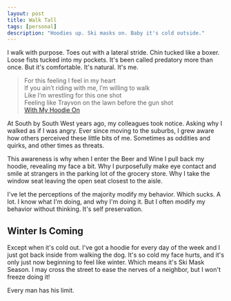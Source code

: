 ```yaml
---
layout: post
title: Walk Tall
tags: [personal]
description: "Hoodies up. Ski masks on. Baby it's cold outside."
---
```


I walk with purpose. Toes out with a lateral stride. Chin tucked like a boxer. Loose fists tucked into my pockets. It's been called predatory more than once. But it's comfortable. It's natural. It's me.

> For this feeling I feel in my heart<br />
> If you ain’t riding with me, I’m willing to walk<br />
> Like I’m wrestling for this one shot<br />
> Feeling like Trayvon on the lawn before the gun shot<br />
> [With My Hoodie On](http://genius.com/King-los-with-my-hoodie-on-lyrics/)

At South by South West years ago, my colleagues took notice. Asking why I walked as if I was angry. Ever since moving to the suburbs, I grew aware how others perceived these little bits of me. Sometimes as oddities and quirks, and other times as threats.

This awareness is why when I enter the Beer and Wine I pull back my hoodie, revealing my face a bit. Why I purposefully make eye contact and smile at strangers in the parking lot of the grocery store. Why I take the window seat leaving the open seat closest to the aisle.

I've let the perceptions of the majority modify my behavior. Which sucks. A lot. I know what I'm doing, and why I'm doing it. But I often modify my behavior without thinking. It's self preservation.

## Winter Is Coming

Except when it's cold out. I've got a hoodie for every day of the week and I just got back inside from walking the dog. It's so cold my face hurts, and it's only just now beginning to feel like winter. Which means it's Ski Mask Season. I may cross the street to ease the nerves of a neighbor, but I won't freeze doing it!

Every man has his limit.
